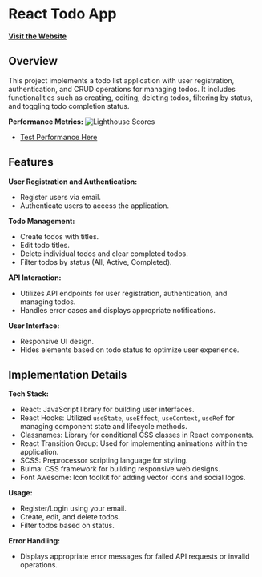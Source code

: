 # React Todo App

[**Visit the Website**](https://techamster.github.io/todo/)

## Overview
This project implements a todo list application with user registration, authentication, and CRUD operations for managing todos. It includes functionalities such as creating, editing, deleting todos, filtering by status, and toggling todo completion status.

**Performance Metrics:**
  ![Lighthouse Scores](https://imgdb.net/storage/uploads/f7b59a6cdaa643d9d0d987d8a6bf1d252ac8b1bda55097e37a27a984781b09a2.png)
  - [Test Performance Here](https://pagespeed.web.dev/analysis/https-techamster-github-io-todo/fpab8z6kn7?form_factor=desktop)

## Features
**User Registration and Authentication:**
  - Register users via email.
  - Authenticate users to access the application.

**Todo Management:**
  - Create todos with titles.
  - Edit todo titles.
  - Delete individual todos and clear completed todos.
  - Filter todos by status (All, Active, Completed).

**API Interaction:**
  - Utilizes API endpoints for user registration, authentication, and managing todos.
  - Handles error cases and displays appropriate notifications.

**User Interface:**
  - Responsive UI design.
  - Hides elements based on todo status to optimize user experience.

## Implementation Details
**Tech Stack:**
  - React: JavaScript library for building user interfaces.
  - React Hooks: Utilized `useState`, `useEffect`, `useContext`, `useRef` for managing component state and lifecycle methods.
  - Classnames: Library for conditional CSS classes in React components.
  - React Transition Group: Used for implementing animations within the application.
  - SCSS: Preprocessor scripting language for styling.
  - Bulma: CSS framework for building responsive web designs.
  - Font Awesome: Icon toolkit for adding vector icons and social logos.

**Usage:**
  - Register/Login using your email.
  - Create, edit, and delete todos.
  - Filter todos based on status.

**Error Handling:**
  - Displays appropriate error messages for failed API requests or invalid operations.
